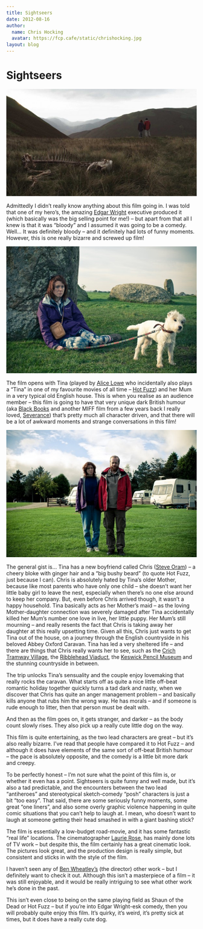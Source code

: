 ```yaml
---
title: Sightseers
date: 2012-08-16
author:
  name: Chris Hocking
  avatar: https://fcp.cafe/static/chrishocking.jpg
layout: blog
---
```

# Sightseers

![](/static/blog/08-sightseers-movie-590x331.jpeg "sightseers-movie")

Admittedly I didn’t really know anything about this film going in. I was told that one of my hero’s, the amazing [Edgar Wright](http://www.imdb.com/name/nm0942367/) executive produced it (which basically was the big selling point for me!) – but apart from that all I knew is that it was “bloody” and I assumed it was going to be a comedy. Well… It was definitely bloody – and it definitely had lots of funny moments. However, this is one really bizarre and screwed up film!

![](/static/blog/08-sightseers-movie-2-590x393.jpeg "sightseers-movie-2")

The film opens with Tina (played by [Alice Lowe](http://www.imdb.com/name/nm1546686/) who incidentally also plays a “Tina” in one of my favourite movies of all time – [Hot Fuzz](http://www.imdb.com/title/tt0425112/)) and her Mum in a very typical old English house. This is when you realise as an audience member – this film is going to have that very unique dark British humour (aka [Black Books](http://www.imdb.com/title/tt0262150/) and another MIFF film from a few years back I really loved, [Severance](./../2007/08/28/severance-2/)) that’s pretty much all character driven, and that there will be a lot of awkward moments and strange conversations in this film!

![](/static/blog/08-sightseers-movie-1-590x393.jpeg "sightseers-movie-1")

The general gist is… Tina has a new boyfriend called Chris ([Steve Oram](http://www.imdb.com/name/nm1361530/)) – a cheery bloke with ginger hair and a “big bushy beard” (to quote Hot Fuzz, just because I can). Chris is absolutely hated by Tina’s older Mother, because like most parents who have only one child – she doesn’t want her little baby girl to leave the nest, especially when there’s no one else around to keep her company. But, even before Chris arrived though, it wasn’t a happy household. Tina basically acts as her Mother’s maid – as the loving Mother-daughter connection was severely damaged after Tina accidentally killed her Mum’s number one love in live, her little puppy. Her Mum’s still mourning – and really resents the fact that Chris is taking away her daughter at this really upsetting time. Given all this, Chris just wants to get Tina out of the house, on a journey through the English countryside in his beloved Abbey Oxford Caravan. Tina has led a very sheltered life – and there are things that Chris really wants her to see, such as the [Crich Tramway Village](http://www.tramway.co.uk/), the [Ribblehead Viaduct](http://en.wikipedia.org/wiki/Ribblehead_Viaduct), the [Keswick Pencil Museum](http://www.pencilmuseum.co.uk/) and the stunning countryside in between.

The trip unlocks Tina’s sensuality and the couple enjoy lovemaking that really rocks the caravan. What starts off as quite a nice little off-beat romantic holiday together quickly turns a tad dark and nasty, when we discover that Chris has quite an anger management problem – and basically kills anyone that rubs him the wrong way. He has morals – and if someone is rude enough to litter, then that person must be dealt with.

And then as the film goes on, it gets stranger, and darker – as the body count slowly rises. They also pick up a really cute little dog on the way.

This film is quite entertaining, as the two lead characters are great – but it’s also really bizarre. I’ve read that people have compared it to Hot Fuzz – and although it does have elements of the same sort of off-beat British humour – the pace is absolutely opposite, and the comedy is a little bit more dark and creepy.

To be perfectly honest – I’m not sure what the point of this film is, or whether it even has a point. Sightseers is quite funny and well made, but it’s also a tad predictable, and the encounters between the two lead “antiheroes” and stereotypical sketch-comedy “posh” characters is just a bit “too easy”. That said, there are some seriously funny moments, some great “one liners”, and also some overly graphic violence happening in quite comic situations that you can’t help to laugh at. I mean, who doesn’t want to laugh at someone getting their head smashed in with a giant bashing stick?

The film is essentially a low-budget road-movie, and it has some fantastic “real life” locations. The cinematographer [Laurie Rose](http://www.imdb.com/name/nm1124802/), has mainly done lots of TV work – but despite this, the film certainly has a great cinematic look. The pictures look great, and the production design is really simple, but consistent and sticks in with the style of the film.

I haven’t seen any of [Ben Wheatley’s](http://www.imdb.com/name/nm1296554/) (the director) other work – but I definitely want to check it out. Although this isn’t a masterpiece of a film – it was still enjoyable, and it would be really intriguing to see what other work he’s done in the past.

This isn’t even close to being on the same playing field as Shaun of the Dead or Hot Fuzz – but if you’re into Edgar Wright-esk comedy, then you will probably quite enjoy this film. It’s quirky, it’s weird, it’s pretty sick at times, but it does have a really cute dog.